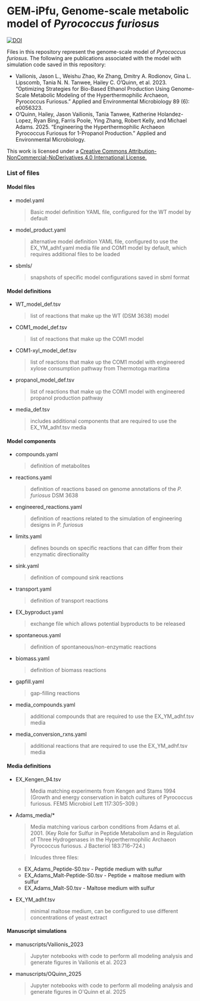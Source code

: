 # GEM-iPfu, Genome-scale metabolic model of *Pyrococcus furiosus*
[![DOI](https://zenodo.org/badge/624461310.svg)](https://zenodo.org/badge/latestdoi/624461310)

Files in this repository represent the genome-scale model of *Pyrococcus furiosus*. The following are publications associated with the model with simulation code saved in this repository:
* Vailionis, Jason L., Weishu Zhao, Ke Zhang, Dmitry A. Rodionov, Gina L. Lipscomb, Tania N. N. Tanwee, Hailey C. O’Quinn, et al. 2023. “Optimizing Strategies for Bio-Based Ethanol Production Using Genome-Scale Metabolic Modeling of the Hyperthermophilic Archaeon, Pyrococcus Furiosus.” Applied and Environmental Microbiology 89 (6): e0056323.
* O’Quinn, Hailey, Jason Vailionis, Tania Tanwee, Katherine Holandez-Lopez, Ryan Bing, Farris Poole, Ying Zhang, Robert Kelly, and Michael Adams. 2025. “Engineering the Hyperthermophilic Archaeon Pyrococcus Furiosus for 1-Propanol Production.” Applied and Environmental Microbiology.

This work is licensed under a [Creative Commons Attribution-NonCommercial-NoDerivatives 4.0 International License.](https://creativecommons.org/licenses/by-nc-nd/4.0/)

### List of files
#### Model files
* model.yaml
  > Basic model definition YAML file, configured for the WT model by default
* model_product.yaml
  > alternative model definition YAML file, configured to use the EX_YM_adhf.yaml media file and COM1 model by default, which requires additional files to be loaded
* sbmls/
  > snapshots of specific model configurations saved in sbml format

#### Model definitions
* WT_model_def.tsv
  > list of reactions that make up the WT (DSM 3638) model
* COM1_model_def.tsv
  > list of reactions that make up the COM1 model
* COM1-xyl_model_def.tsv
  > list of reactions that make up the COM1 model with engineered xylose consumption pathway from Thermotoga maritima
* propanol_model_def.tsv
  > list of reactions that make up the COM1 model with engineered propanol production pathway
* media_def.tsv
  > includes additional components that are required to use the EX_YM_adhf.tsv media

#### Model components
* compounds.yaml
  > definition of metabolites
* reactions.yaml
  > definition of reactions based on genome annotations of the *P. furiosus* DSM 3638
* engineered_reactions.yaml
  > definition of reactions related to the simulation of engineering designs in *P. furiosus*
* limits.yaml
  > defines bounds on specific reactions that can differ from their enzymatic directionality
* sink.yaml
  > definition of compound sink reactions
* transport.yaml
  > definition of transport reactions
* EX_byproduct.yaml
  > exchange file which allows potential byproducts to be released
* spontaneous.yaml
  > definition of spontaneous/non-enzymatic reactions
* biomass.yaml
  > definition of biomass reactions
* gapfill.yaml
  > gap-filling reactions
* media_compounds.yaml
  > additional compounds that are required to use the EX_YM_adhf.tsv media
* media_conversion_rxns.yaml
  > additional reactions that are required to use the EX_YM_adhf.tsv media

#### Media definitions
* EX_Kengen_94.tsv
  > Media matching experiments from Kengen and Stams 1994 (Growth and energy conservation in batch cultures of Pyrococcus furiosus. FEMS Microbiol Lett 117:305–309.)
* Adams_media/*
  > Media matching various carbon conditions from Adams et al. 2001. (Key Role for Sulfur in Peptide Metabolism and in Regulation of Three Hydrogenases in the Hyperthermophilic Archaeon Pyrococcus furiosus. J Bacteriol 183:716–724.)
  
  > Inlcudes three files:
    * EX_Adams_Peptide-S0.tsv - Peptide medium with sulfur
    * EX_Adams_Malt-Peptide-S0.tsv - Peptide + maltose medium with sulfur
    * EX_Adams_Malt-S0.tsv - Maltose medium with sulfur
* EX_YM_adhf.tsv
  > minimal maltose medium, can be configured to use different concentrations of yeast extract

#### Manuscript simulations
* manuscripts/Vailionis_2023
  > Jupyter notebooks with code to perform all modeling analysis and generate figures in Vailionis et al. 2023
* manuscripts/OQuinn_2025
  > Jupyter notebooks with code to perform all modeling analysis and generate figures in O'Quinn et al. 2025
